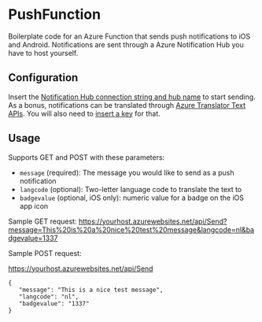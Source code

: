 # PushFunction
Boilerplate code for an Azure Function that sends push notifications to iOS and Android.
Notifications are sent through a Azure Notification Hub you have to host yourself.

## Configuration
Insert the [Notification Hub connection string and hub name](https://github.com/jfversluis/PushFunction/blob/master/Send/run.csx#L44) to start sending.
As a bonus, notifications can be translated through [Azure Translator Text APIs](https://azure.microsoft.com/nl-nl/services/cognitive-services/translator-text-api/). You will also need to [insert a key](https://github.com/jfversluis/PushFunction/blob/master/Send/run.csx#L49) for that.

## Usage

Supports GET and POST with these parameters:

- `message` (required): The message you would like to send as a push notification
- `langcode` (optional): Two-letter language code to translate the text to
- `badgevalue` (optional, iOS only): numeric value for a badge on the iOS app icon

Sample GET request: https://yourhost.azurewebsites.net/api/Send?message=This%20is%20a%20nice%20test%20message&langcode=nl&badgevalue=1337

Sample POST request:

https://yourhost.azurewebsites.net/api/Send

    {
       "message": "This is a nice test message",
       "langcode": "nl",
       "badgevalue": "1337"
    }
